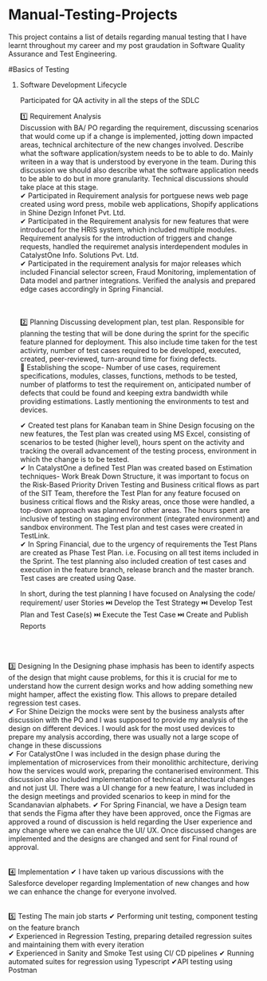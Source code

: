 # Manual-Testing-Projects

This project contains a list of details regarding manual testing that I have learnt throughout my career and my post graudation in Software Quality Assurance and Test Engineering.

#Basics of Testing

1. Software Development Lifecycle

   Participated for QA activity in all the steps of the SDLC
   
   1️⃣ Requirement Analysis <br>
   Discussion with BA/ PO regarding the requirement, discussing scenarios that would come up if a change is implemented, jotting down impacted areas, technical architecture of the new     changes involved. Describe what the software application/system needs to be to able to do. Mainly writeen in a way that is understood by everyone in the team. During this discussion we should also describe what the software application needs to be able to do but in more granularity. Technical discussions should take place at this stage.  <br>
   ✔ Participated in Requirement analysis for portguese news web page created using word press, mobile web applications, Shopify applications in Shine Dezign Infonet Pvt. Ltd. <br>
   ✔ Participated in the Requirement analysis for new features that were introduced for the HRIS system, which included multiple modules. Requirement analysis for the  introduction of triggers and change requests, handled the  requiremet analysis interdependent modules in CatalystOne Info. Solutions Pvt. Ltd. <br>
   ✔ Participated in the requirement analysis for major releases which included Financial selector screen, Fraud Monitoring, implementation of Data model and partner integrations. Verified 
     the analysis and prepared edge cases accordingly in Spring Financial. <br>
<br><br>

   2️⃣ Planning
   Discussing development plan, test plan. Responsible for planning the testing that will be done during the sprint for the specific feature planned for deployment. This also include time taken for the test activirty, number of test cases required to be developed, executed, created, peer-reviewed, turn-around time for fixing defects. <br>
   🔼 Establishing the scope- Number of use cases, requirement specifications, modules, classes, functions, methods to be tested, number of platforms to test the requirement on, anticipated number of defects that could be found and keeping extra bandwidth while providing estimations. Lastly mentioning the environments to test and devices.

   ✔ Created test plans for Kanaban team in Shine Design focusing on the new features, the Test plan was created using MS Excel, consisting of scenarios to be tested (higher level), hours spent on the activity and tracking the overall advancement of the testing process, environment in which the change is to be tested. <br>
   ✔ In CatalystOne a defined Test Plan was created based on Estimation techniques- Work Break Down Structure, it was important to focus on the Risk-Based Priority Driven Testing and Business critical flows as part of the SIT Team, therefore the Test Plan for any feature focused on business critical flows and the Risky areas, once those were handled, a top-down approach was planned for other areas. The hours spent are inclusive of testing on staging environment (integrated environment) and sandbox environment. The Test plan and test cases were created in TestLink. <br>
   ✔ In Spring Financial, due to the urgency of requirements the Test Plans are created as Phase Test Plan. i.e. Focusing on all test items included in the Sprint. The test planning also included creation of test cases and execution in the feature branch, release branch and the master branch. Test cases are created using Qase. <br>

   In short, during the test planning I have focused on Analysing the code/ requirement/ user Stories ⏭️ Develop the Test Strategy ⏭️ Develop Test Plan and Test Case(s) ⏭️ Execute the Test Case ⏭️ Create and Publish Reports


<br><br>

   3️⃣ Designing
   In the Designing phase imphasis has been to identify aspects of the design that might cause problems, for this it is crucial for me to understand how the current design works and how adding something new might hamper, affect the existing flow. This allows to prepare detailed regression test cases.<br>
   ✔ For Shine Deizign the mocks were sent by the business analysts after discussion with the PO and I was supposed to provide my analysis of the design on different devices. I would ask for the most used devices to prepare my analysis according, there was usually not a large scope of change in these discussions <br>
  ✔ For CatalystOne I was included in the design phase during the implementation of microservices from their monolithic architecture, deriving how the services would work, preparing the contanerised environment. This discussion also included implementation of technical architectural changes and not just UI. There was a UI change for a new feature, I was included in the design meetings and provided scenarios to keep in mind for the Scandanavian alphabets.
   ✔ For Spring Financial, we have a Design team that sends the Figma after they have been approved, once the Figmas are approved a round of discussion is held regarding the User experience and any change where we can enahce the UI/ UX. Once discussed changes are implemented and the designs are changed and sent for Final round of approval. <br><br>

   4️⃣ Implementation
  ✔  I have taken up various discussions with the Salesforce developer regarding Implementation of new changes and how we can enhance the change for everyone involved.  <br><br>

  5️⃣ Testing
  The main job starts
  ✔ Performing unit testing, component testing on the feature branch <br>
  ✔ Experienced in Regression Testing, preparing detailed regression suites and maintaining them with every iteration<br>
  ✔ Experienced in Sanity and Smoke Test using CI/ CD pipelines
  ✔ Running automated suites for regression using Typescript
  ✔API testing using Postman
  
   
   

